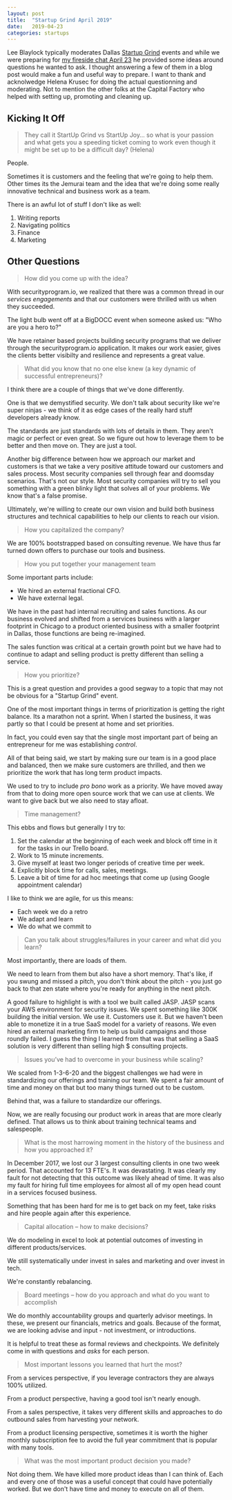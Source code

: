```yaml
---
layout: post
title:  "Startup Grind April 2019"
date:   2019-04-23
categories: startups
---
```


Lee Blaylock typically moderates Dallas [Startup Grind](https://www.startupgrind.com/) events and while we were preparing for [my fireside chat April 23](https://www.startupgrind.com/events/details/startup-grind-dallas-presents-fireside-chat-with-matt-konda-founder-of-jemurai/#/) he provided some ideas around questions he wanted to ask.  I thought answering a few of them in a blog post would make a fun and useful way to prepare.  I want to thank and acknolwedge Helena Krusec for doing the actual questionning and moderating.  Not to mention the other folks at the Capital Factory who helped with setting up, promoting and cleaning up.

## Kicking It Off

>They call it StartUp Grind vs StartUp Joy… so what is your passion and what gets you a speeding ticket coming to work even though it might be set up to be a difficult day? (Helena)

People.

Sometimes it is customers and the feeling that we're going to help them.  Other times its the Jemurai team and the idea that we're doing some really innovative technical and business work as a team.

There is an awful lot of stuff I don't like as well: 
1.  Writing reports
1.  Navigating politics
1.  Finance
1.  Marketing

## Other Questions

> How did you come up with the idea?

With securityprogram.io, we realized that there was a common thread in our _services engagements_ and that our customers were thrilled with us when they succeeded.  

The light bulb went off at a BigDOCC event when someone asked us: "Who are you a hero to?"

We have retainer based projects building security programs that we deliver through the securityprogram.io application.  It makes our work easier, gives the clients better visibilty and resilience and represents a great value.

> What did you know that no one else knew (a key dynamic of successful entrepreneurs)?

I think there are a couple of things that we've done differently.

One is that we demystified security.  We don't talk about security like we're super ninjas - we think of it as edge cases of the really hard stuff developers already know.

The standards are just standards with lots of details in them.  They aren't magic or perfect or even great.  So we figure out how to leverage them to be better and then move on.  They are just a tool.

Another big difference between how we approach our market and customers is that we take a very positive attitude toward our customers and sales process.  Most security companies sell through fear and doomsday scenarios.  That's not our style.  Most security companies will try to sell you something with a green blinky light that solves all of your problems.  We know that's a false promise.

Ultimately, we're willing to create our own vision and build both business structures and technical capabilities to help our clients to reach our vision.

> How you capitalized the company?

We are 100% bootstrapped based on consulting revenue.  We have thus far turned down offers to purchase our tools and business.

> How you put together your management team

Some important parts include:
* We hired an external fractional CFO.  
* We have external legal.  

We have in the past had internal recruiting and sales functions.  As our business evolved and shifted from a services business with a larger footprint in Chicago to a product oriented business with a smaller footprint in Dallas, those functions are being re-imagined.

The sales function was critical at a certain growth point but we have had to continue to adapt and selling product is pretty different than selling a service.

> How you prioritize?

This is a great question and provides a good segway to a topic that may not be obvious for a "Startup Grind" event.

One of the most important things in terms of prioritization is getting the right balance.  Its a marathon not a sprint.  When I started the business, it was partly so that I could be present at home and set priorities.

In fact, you could even say that the single most important part of being an entrepreneur for me was establishing _control_.

All of that being said, we start by making sure our team is in a good place and balanced, then we make sure customers are thrilled, and then we prioritize the work that has long term product impacts.

We used to try to include _pro bono_ work as a priority.  We have moved away from that to doing more open source work that we can use at clients.  We want to give back but we also need to stay afloat.

> Time management?

This ebbs and flows but generally I try to: 

1. Set the calendar at the beginning of each week and block off time in it for the tasks in our Trello board.
1. Work to 15 minute increments.
1. Give myself at least two longer periods of creative time per week.
1. Explicitly block time for calls, sales, meetings.
1. Leave a bit of time for ad hoc meetings that come up (using Google appointment calendar)

I like to think we are agile, for us this means: 

* Each week we do a retro
* We adapt and learn
* We do what we commit to

> Can you talk about struggles/failures in your career and what did you learn?

Most importantly, there are loads of them.

We need to learn from them but also have a short memory.  That's like, if you swung and missed a pitch, you don't think about the pitch - you just go back to that zen state where you're ready for anything in the next pitch.

A good failure to highlight is with a tool we built called JASP.  JASP scans your AWS environment for security issues.  We spent something like 300K building the initial version.  We use it.  Customers use it.  But we haven't been able to monetize it in a true SaaS model for a variety of reasons.  We even hired an external marketing firm to help us build campaigns and those roundly failed.  I guess the thing I learned from that was that selling a SaaS solution is very different than selling high $ consulting projects.

> Issues you’ve had to overcome in your business while scaling?

We scaled from 1-3-6-20 and the biggest challenges we had were in standardizing our offerings and training our team.  We spent a fair amount of time and money on that but too many things turned out to be custom.

Behind that, was a failure to standardize our offerings.

Now, we are really focusing our product work in areas that are more clearly defined.  That allows us to think about training technical teams and salespeople.

> What is the most harrowing moment in the history of the business and how you approached it?

In December 2017, we lost our 3 largest consulting clients in one two week period.  That accounted for 13 FTE's.  It was devastating.  It was clearly my fault for not detecting that this outcome was likely ahead of time.  It was also my fault for hiring full time employees for almost all of my open head count in a services focused business.

Something that has been hard for me is to get back on my feet, take risks and hire people again after this experience.

> Capital allocation – how to make decisions?

We do modeling in excel to look at potential outcomes of investing in different products/services.

We still systematically under invest in sales and marketing and over invest in tech.

We're constantly rebalancing.

> Board meetings – how do you approach and what do you want to accomplish

We do monthly accountability groups and quarterly advisor meetings.  In these, we present our financials, metrics and goals.  Because of the format, we are looking advise and input - not investment, or introductions.

It is helpful to treat these as formal reviews and checkpoints.  We definitely come in with questions and _asks_ for each person.

> Most important lessons you learned that hurt the most?

From a services perspective, if you leverage contractors they are always 100% utilized.

From a product perspective, having a good tool isn't nearly enough.

From a sales perspective, it takes very different skills and approaches to do outbound sales from harvesting your network.

From a product licensing perspective, sometimes it is worth the higher monthly subscription fee to avoid the full year commitment that is popular with many tools.

> What was the most important product decision you made?

Not doing them.  We have killed more product ideas than I can think of.  Each and every one of those was a useful concept that could have potentially worked.  But we don't have time and money to execute on all of them.